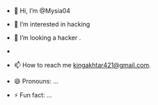 - 👋 Hi, I’m @Mysia04
- 👀 I’m interested in hacking 

- 💞️ I’m looking a hacker .
- 
- 📫 How to reach me kingakhtar421@gmail.com.
- 😄 Pronouns: ...
- ⚡ Fun fact: ...

<!---
Mysia04/Mysia04 is a ✨ special ✨ repository because its `README.md` (this file) appears on your GitHub profile.
You can click the Preview link to take a look at your changes.
--->
